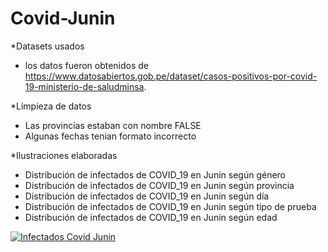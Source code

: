 # Covid-Junin

*Datasets usados
  - los datos fueron obtenidos de https://www.datosabiertos.gob.pe/dataset/casos-positivos-por-covid-19-ministerio-de-saludminsa.
  
 *Limpieza de datos
  - Las provincias estaban con nombre FALSE
  - Algunas fechas tenian formato incorrecto
  
 *Ilustraciones elaboradas
  - Distribución de infectados de COVID_19 en Junin según género
  - Distribución de infectados de COVID_19 en Junin según provincia
  - Distribución de infectados de COVID_19 en Junin según día
  - Distribución de infectados de COVID_19 en Junin según tipo de prueba
  - Distribución de infectados de COVID_19 en Junin según edad


[![Infectados Covid Junin](https://encrypted-tbn0.gstatic.com/images?q=tbn%3AANd9GcRIaqd4iw1QeDPKU95o2pus4wrOJ2iIhvB487TniGErv7qDVE0A&usqp=CAU)](https://youtu.be/aQ9YjiVbmuA)
